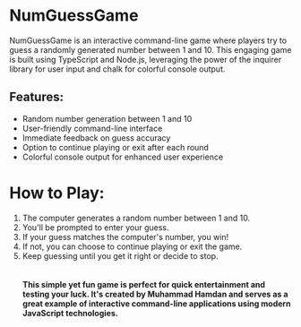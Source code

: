 # NumGuessGame
NumGuessGame is an interactive command-line game where players try to guess a randomly generated number between 1 and 10. This engaging game is built using TypeScript and Node.js, leveraging the power of the inquirer library for user input and chalk for colorful console output.

## Features:
  - Random number generation between 1 and 10
  - User-friendly command-line interface
  - Immediate feedback on guess accuracy
  - Option to continue playing or exit after each round
  - Colorful console output for enhanced user experience<br>
# How to Play:
1. The computer generates a random number between 1 and 10.
2. You'll be prompted to enter your guess.
3. If your guess matches the computer's number, you win!
4. If not, you can choose to continue playing or exit the game.
5. Keep guessing until you get it right or decide to stop.<br><br><br>
**This simple yet fun game is perfect for quick entertainment and testing your luck. It's created by Muhammad Hamdan and serves as a great example of interactive command-line applications using modern JavaScript technologies.**
